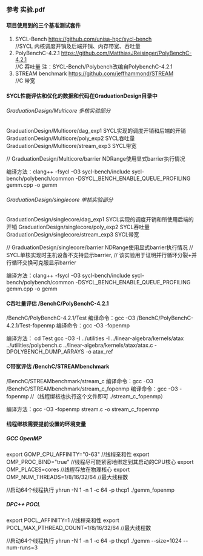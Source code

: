### 参考 实验.pdf

#### 项目使用到的三个基准测试套件
1. SYCL-Bench  https://github.com/unisa-hpc/sycl-bench  
//SYCL 内核调度开销及后端开销、内存带宽、吞吐量
2. PolyBenchC-4.2.1  https://github.com/MatthiasJReisinger/PolyBenchC-4.2.1     
//C 吞吐量  注：SYCL-Bench/Polybench改编自PolybenchC-4.2.1
3. STREAM benchmark  https://github.com/jeffhammond/STREAM   
//C 带宽


#### SYCL性能评估和优化的数据和代码在GraduationDesign目录中
###### GraduationDesign/Multicore 多核实验部分

GraduationDesign/Multicore/dag_exp1 SYCL实现的调度开销和后端的开销
GraduationDesign/Multicore/poly_exp2 SYCL吞吐量
GraduationDesign/Multicore/stream_exp3 SYCL带宽

// GraduationDesign/Multicore/barrier NDRange使用显式barrier执行情况 

编译方法：clang++ -fsycl -O3 sycl-bench/include sycl-bench/polybench/common -DSYCL_BENCH_ENABLE_QUEUE_PROFILING gemm.cpp -o gemm

###### GraduationDesign/singlecore 单核实验部分

GraduationDesign/singlecore/dag_exp1 SYCL实现的调度开销和所使用后端的开销
GraduationDesign/singlecore/poly_exp2 SYCL吞吐量
GraduationDesign/singlecore/stream_exp3 SYCL带宽

// GraduationDesign/singlecore/barrier NDRange使用显式barrier执行情况
// SYCL单核实现时主机设备不支持显示barrier, 
// 该实验用于证明并行循环分裂+并行循环交换可克服显示barrier

编译方法：clang++ -fsycl -O3 sycl-bench/include sycl-bench/polybench/common -DSYCL_BENCH_ENABLE_QUEUE_PROFILING gemm.cpp -o gemm

#### C吞吐量评估 /BenchC/PolyBenchC-4.2.1

/BenchC/PolyBenchC-4.2.1/Test  编译命令：gcc -O3
/BenchC/PolyBenchC-4.2.1/Test-fopenmp  编译命令：gcc -O3 -fopenmp

编译方法：
cd Test
gcc -O3 -I ../utilities -I ../linear-algebra/kernels/atax ../utilities/polybench.c ../linear-algebra/kernels/atax/atax.c -DPOLYBENCH_DUMP_ARRAYS -o atax_ref

#### C带宽评估 /BenchC/STREAMbenchmark
/BenchC/STREAMbenchmark/stream_c   编译命令：gcc -O3
/BenchC/STREAMbenchmark/stream_c_fopenmp  编译命令：gcc -O3 -fopenmp 
//（线程绑核也执行这个文件即可 ./stream_c_fopenmp）

编译方法：gcc -O3 -fopenmp stream.c -o stream_c_fopenmp

#### 线程绑核需要提前设置的环境变量
##### GCC OpenMP 
export GOMP_CPU_AFFINITY="0-63" //线程亲和性
export OMP_PROC_BIND="true" //线程尽可能紧密地绑定到其启动的CPU核心
export OMP_PLACES=cores //线程存放在物理核心
export OMP_NUM_THREADS=1/8/16/32/64 //最大线程数

//启动64个线程执行
yhrun -N 1 -n 1 -c 64 -p thcp1 ./gemm_fopenmp

##### DPC++ POCL
export POCL_AFFINITY=1  //线程亲和性
export POCL_MAX_PTHREAD_COUNT=1/8/16/32/64 //最大线程数

//启动64个线程执行
yhrun -N 1 -n 1 -c 64 -p thcp1 ./gemm --size=1024 --num-runs=3





